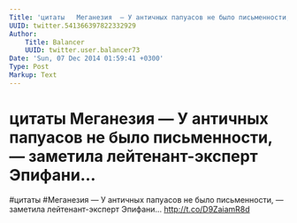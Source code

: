 ```yaml
---
Title: 'цитаты   Меганезия  — У античных папуасов не было письменности, — заметила лейтенант-эксперт Эпифани...'
UUID: twitter.541366397822332929
Author:
    Title: Balancer
    UUID: twitter.user.balancer73
Date: 'Sun, 07 Dec 2014 01:59:41 +0300'
Type: Post
Markup: Text
---
```


# цитаты   Меганезия  — У античных папуасов не было письменности, — заметила лейтенант-эксперт Эпифани...

#цитаты   #Меганезия
 — У античных папуасов не было письменности, — заметила
лейтенант-эксперт Эпифани... http://t.co/D9ZaiamR8d